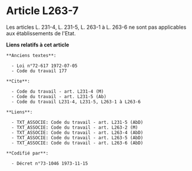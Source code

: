 # Article L263-7

Les articles L. 231-4, L. 231-5, L. 263-1 à L. 263-6 ne sont pas applicables aux établissements de l'Etat.

**Liens relatifs à cet article**

	**Anciens textes**:

	  - Loi n°72-617 1972-07-05
	  - Code du travail 177

	**Cite**:

	  - Code du travail - art. L231-4 (M)
	  - Code du travail - art. L231-5 (Ab)
	  - Code du travail L231-4, L231-5, L263-1 à L263-6

	**Liens**:

	  - TXT_ASSOCIE: Code du travail - art. L231-5 (AbD)
	  - TXT_ASSOCIE: Code du travail - art. L263-2 (M)
	  - TXT_ASSOCIE: Code du travail - art. L263-4 (AbD)
	  - TXT_ASSOCIE: Code du travail - art. L263-5 (AbD)
	  - TXT_ASSOCIE: Code du travail - art. L263-6 (AbD)

	**Codifié par**:

	  - Décret n°73-1046 1973-11-15
